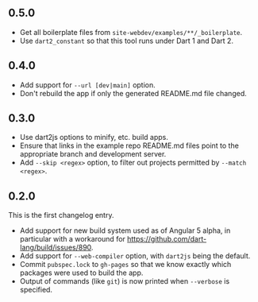## 0.5.0

- Get all boilerplate files from `site-webdev/examples/**/_boilerplate`.
- Use `dart2_constant` so that this tool runs under Dart 1 and Dart 2.

## 0.4.0

- Add support for `--url [dev|main]` option.
- Don't rebuild the app if only the generated README.md file changed.

## 0.3.0

- Use dart2js options to minify, etc. build apps.
- Ensure that links in the example repo README.md files point to
  the appropriate branch and development server.
- Add `--skip <regex>` option, to filter out projects
  permitted by `--match <regex>`.

## 0.2.0

This is the first changelog entry.

- Add support for new build system used as of Angular 5 alpha,
  in particular with a workaround for
  https://github.com/dart-lang/build/issues/890.
- Add support for `--web-compiler` option, with `dart2js` being the default.
- Commit `pubspec.lock` to `gh-pages` so that we know exactly
  which packages were used to build the app.
- Output of commands (like `git`) is now printed when
  `--verbose` is specified.
